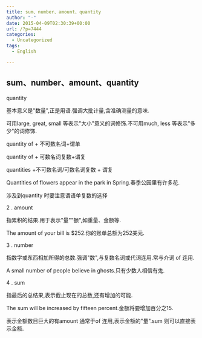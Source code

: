 ```yaml
---
title: sum、number、amount、quantity
author: "-"
date: 2015-04-09T02:30:39+00:00
url: /?p=7444
categories:
  - Uncategorized
tags:
  - English

---
```

## sum、number、amount、quantity
quantity
  
基本意义是"数量",正是用语.强调大批计量,含准确测量的意味.
  
可用large, great, small 等表示"大小"意义的词修饰.不可用much, less 等表示"多少"的词修饰.
  
quantity of + 不可数名词+谓单
  
quantity of + 可数名词复数+谓复
  
quantities +不可数名词/可数名词复数 + 谓复
  
Quantities of flowers appear in the park in Spring.春季公园里有许多花.

涉及到quantity 时要注意谓语单复数的选择

2 .  amount
  
指累积的结果.用于表示"量""额",如重量、金额等.
  
The amount of your bill is $252.你的账单总额为252美元.

3 .  number
  
指数字或东西相加所得的总数.强调"数",与复数名词或代词连用.常与介词 of 连用.
  
A small number of people believe in ghosts.只有少数人相信有鬼.

4 .  sum
  
指最后的总结果,表示截止现在的总数,还有增加的可能.
  
The sum will be increased by fifteen percent.金额将要增加百分之15.
  
表示金额数目巨大的有amount 通常于of 连用,表示金额的"量".sum 则可以直接表示金额.